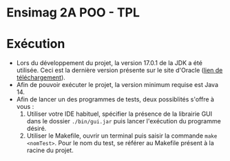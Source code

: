 Ensimag 2A POO - TPL
============================

# Exécution

- Lors du développement du projet, la version 17.0.1 de la JDK a été utilisée. Ceci est la dernière version présente 
sur le site d'Oracle ([lien de téléchargement](https://www.oracle.com/java/technologies/downloads/)).
- Afin de pouvoir exécuter le projet, la version minimum requise est Java 14.
- Afin de lancer un des programmes de tests, deux possiblités s'offre à vous :
  1. Utiliser votre IDE habituel, spécifier la présence de la librairie GUI dans le dossier `./bin/gui.jar` puis lancer 
  l'exécution du programme désiré.
  2. Utiliser le Makefile, ouvrir un terminal puis saisir la commande `make <nomTest>`. Pour le nom du test, se référer
  au Makefile présent à la racine du projet.
